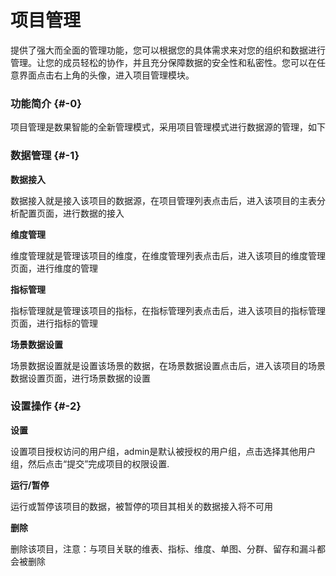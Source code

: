 # 项目管理

提供了强大而全面的管理功能，您可以根据您的具体需求来对您的组织和数据进行管理。让您的成员轻松的协作，并且充分保障数据的安全性和私密性。您可以在任意界面点击右上角的头像，进入项目管理模块。

### 功能简介 {#-0}

项目管理是数果智能的全新管理模式，采用项目管理模式进行数据源的管理，如下

### 数据管理 {#-1}

**数据接入**

数据接入就是接入该项目的数据源，在项目管理列表点击后，进入该项目的主表分析配置页面，进行数据的接入

**维度管理**

维度管理就是管理该项目的维度，在维度管理列表点击后，进入该项目的维度管理页面，进行维度的管理

**指标管理**

指标管理就是管理该项目的指标，在指标管理列表点击后，进入该项目的指标管理页面，进行指标的管理

**场景数据设置**

场景数据设置就是设置该场景的数据，在场景数据设置点击后，进入该项目的场景数据设置页面，进行场景数据的设置

### 设置操作 {#-2}

**设置**

设置项目授权访问的用户组，admin是默认被授权的用户组，点击选择其他用户组，然后点击“提交”完成项目的权限设置.

**运行/暂停**

运行或暂停该项目的数据，被暂停的项目其相关的数据接入将不可用

**删除**

删除该项目，注意：与项目关联的维表、指标、维度、单图、分群、留存和漏斗都会被删除